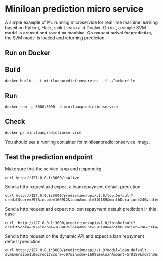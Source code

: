 # Miniloan prediction micro service

A simple example of ML running microservice for real time machine learning based on Python, Flask, scikit-learn and Docker.
On init, a simple SVM model is created and saved on machine. On request arrival for prediction, the SVM model is loaded and returning prediction.    


## Run on Docker

## Build
```console
docker build . -t miniloanpredictionservice  -f ./Dockerfile
```
## Run
```console
docker run -p 3000:5000 -d miniloanpredictionservice 
```

## Check
```console
docker ps miniloanpredictionservice 
```
You should see a running container for miniloanpredictionservice image.

## Test the prediction endpoint

Make sure that the service is up and responding.
```console
curl http://127.0.0.1:3000/isAlive  
```

Send a http request and expect a loan repayment default prediction 
```console
curl http://127.0.0.1:3000/prediction/api/v1.0/loanDefault?creditScore=397&income=160982&loanAmount=570189&monthDuration=240&rate=0.07&yearlyReimbursement=57195
```

Send a http request and expect no loan repayment default prediction in this case
```console
curl  http://127.0.0.1:3000/prediction/api/v1.0/loanDefault?creditScore=397&income=160982&loanAmount=570189&monthDuration=240&rate=0.07&yearlyReimbursement=57195
```

Send a http request on the dynamic API and expect a loan repayment default prediction 
```console
curl http://127.0.0.1:3000/prediction/api/v1.0?model=loan-default-svm&version1.0&creditScore=397&income=160982&loanAmount=570189&monthDuration=240&rate=0.07&yearlyReimbursement=57195
```
